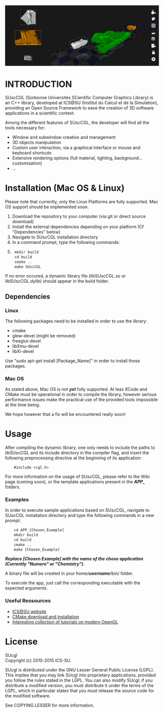 ![Example](Screenshot_1.png?raw=true "NumeRO example")

# INTRODUCTION

SUscCGL (Sorbonne Universités SCientific Computer Graphics Library) is an C++ library, developed at ICS@SU (Institut du Calcul et de la Simulation), providing an Open Source Framework to ease the creation of 3D software applications in a scientific context.

Among the different features of SUscCGL, the developer will find all the tools necessary for:
- Window and subwindow creation and management
- 3D objects manipulation
- Custom user interaction, via a graphical interface or mouse and keyboard shortcuts
- Extensive rendering options (full material, lighting, background... customisation)
- ...

# Installation (Mac OS & Linux)

Please note that currently, only the Linux Platforms are fully supported. 
Mac OS support should be implemented soon. 

1. Download the repository to your computer (via git or direct source download)
2. Install the external dependencies depending on your platform (Cf "Dependencies" below)
3. Navigate to SUscCGL installation directory
4. In a command prompt, type the following commands:
5.      mkdir build 
        cd build
        cmake ..
        make SUscCGL

If no error occured, a dynamic library file (libSUscCGL.so or libSUscCGL.dylib) should appear in the build folder.

## Dependencies
### Linux
The following packages need to be installed in order to use the library:
- cmake
- glew-devel (might be removed)
- freeglut-devel
- libXmu-devel
- libXi-devel

Use "sudo apt-get install [Package_Name]" in order to install those packages.

### Mac OS
As stated above, Mac OS is not ***yet*** fully supported. At leas XCode and CMake must be operational in order to compile the library, however serious performance issues make the practical use of the provided tools impossible at the time being.

We hope however that a fix will be encountered really soon!

# Usage

After compiling the dynamic library, one only needs to include the paths to libSUscCGL and its include directory in the compiler flag, and insert the following preprocessing directive at the beginning of its application:

        #include <cgl.h>

For more information on the usage of SUscCGL, please refer to the Wiki page (coming soon), or the template applications present in the ***APP_*** folders.

### Examples

In order to execute sample applications based on SUscCGL, navigate to SUscCGL
installation directory and type the following commands in a new prompt:

        cd APP_[Chosen_Example]
        mkdir build
        cd build
        cmake ..
        make [Chosen_Example]

***Replace [Chosen Example] with the name of the chose application (Currently "Numero" or "Chemistry").***

A binary file will be created in your  home/***username***/bin/  folder. 

To execute the app, just call the corresponding executable with the expected arguments.

### Useful Ressources

* [ICS@SU website](http://ics.sorbonne-universites.fr/)
* [CMake download and installation](https://cmake.org/download/)
* [Interesting collection of tutorials on modern OpenGL](http://www.opengl-tutorial.org/)


# License

SUcgl  
Copyright (c) 2010-2015 ICS-SU.

SUcgl is distributed under the GNU Lesser General Public License
(LGPL).  This implies that you may link SUcgl into proprietary
applications, provided you follow the rules stated in the LGPL.  You can
also modify SUcgl; if you distribute a modified version, you must
distribute it under the terms of the LGPL, which in particular states
that you must release the source code for the modified software.  

See COPYING.LESSER for more information.

